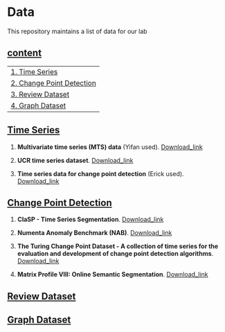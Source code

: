 # Data

This repository maintains a list of data for our lab

## [content](#content)

<table>
<tr><td colspan="2"><a href="#Time-Series">1. Time Series</a></td></tr> 
<tr><td colspan="2"><a href="#Time-Series">2. Change Point Detection </a></td></tr> 
<tr><td colspan="2"><a href="#Review-Dataset">3. Review Dataset</a></td></tr> 
<tr><td colspan="2"><a href="#Graph-Dataset">4. Graph Dataset</a></td></tr> 
</table>

## [Time Series](#content)
1. **Multivariate time series (MTS) data** (Yifan used). [Download_link](https://www.cs.nmsu.edu/kddlab/data/time_series/mts_data/)

1. **UCR time series dataset**. [Download_link]()

1. **Time series data for change point detection** (Erick used). [Download_link](https://www.cs.nmsu.edu/kddlab/data/time_series/BOCPD2020.zip)

## [Change Point Detection](#content)
1. **ClaSP - Time Series Segmentation**. [Download_link](https://sites.google.com/view/ts-clasp/)

1. **Numenta Anomaly Benchmark (NAB)**. [Download_link](https://numenta.com/machine-intelligence-technology/numenta-anomaly-benchmark/)

1. **The Turing Change Point Dataset - A collection of time series for the evaluation and development of change point detection algorithms**. [Download_link](https://github.com/alan-turing-institute/TCPD/tree/master/datasets)

1. **Matrix Profile VIII: Online Semantic Segmentation**. [Download_link](https://sites.google.com/site/onlinesemanticsegmentation/) 

## [Review Dataset](#content)


## [Graph Dataset](#content)
